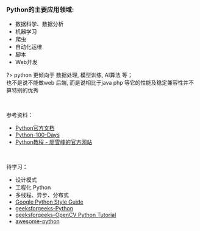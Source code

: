 
### Python的主要应用领域:

- 数据科学、数据分析
- 机器学习
- 爬虫
- 自动化运维
- 脚本
- Web开发

?> python 更倾向于 数据处理, 模型训练, AI算法 等；
<br/>也不是说不能做web 后端, 而是说相比于java php 等它的性能及稳定兼容性并不算特别的优秀


<br>

参考资料：
- [Python官方文档](https://docs.python.org/zh-cn/3/)
- [Python-100-Days](https://github.com/jackfrued/Python-100-Days)
- [Python教程 - 廖雪峰的官方网站](https://www.liaoxuefeng.com/wiki/1016959663602400)


<br>

待学习：
- 设计模式
- 工程化 Python
- 多线程、异步、分布式
- [Google Python Style Guide](https://google.github.io/styleguide/pyguide.html)
- [geeksforgeeks-Python](https://www.geeksforgeeks.org/python-programming-language/)
- [geeksforgeeks-OpenCV Python Tutorial](https://www.geeksforgeeks.org/opencv-python-tutorial/)
- [awesome-python](https://github.com/vinta/awesome-python)